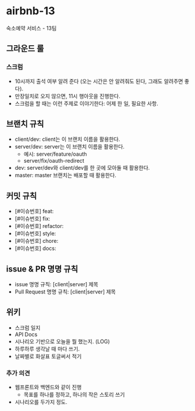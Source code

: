 # airbnb-13
숙소예약 서비스 - 13팀


## 그라운드 룰

### 스크럼

- 10시까지 출석 여부 알려 준다 (오는 시간은 안 알려줘도 된다, 그래도 알려주면 좋다).
- 만장일치로 오지 않으면, 11시 행아웃을 진행한다.
- 스크럼을 할 때는 이런 주제로 이야기한다: 어제 한 일, 필요한 사항.

## 브랜치 규칙

- client/dev: client는 이 브랜치 이름을 활용한다.
- server/dev: server는 이 브랜치 이름을 활용한다.
  - 예시: server/feature/oauth
  - server/fix/oauth-redirect
- dev: server/dev와  client/dev를 한 곳에 모아둘 때 활용한다.
- master: master 브랜치는 배포할 때 활용한다.

## 커밋 규칙

- [#이슈번호] feat:
- [#이슈번호] fix:
- [#이슈번호] refactor:
- [#이슈번호] style:
- [#이슈번호] chore:
- [#이슈번호] docs:


## issue & PR 명명 규칙

- issue 명명 규칙: [client|server] 제목
- Pull Request 명명 규칙: [client|server] 제목



## 위키

- 스크럼 일지
- API Docs
- 시나리오 기반으로 오늘을 뭘 했는지. (LOG)
- 하루하루 생각날 때 마다 쓰기.
- 날짜별로 화살표 토글써서 적기


### 추가 의견

- 웹프론트와 백엔드와 같이 진행
  - 목표를 하나를 정하고, 하나의 작은 스토리 쓰기
- 시나리오를 두가지 정도.
